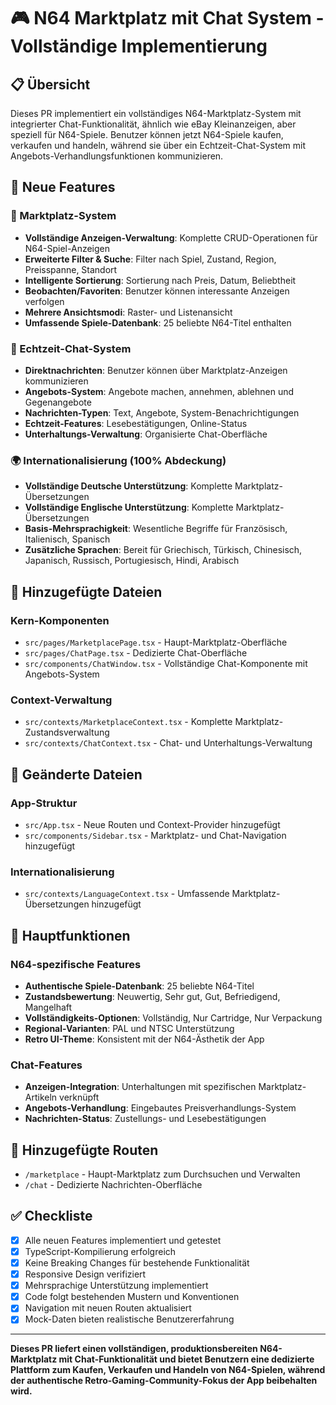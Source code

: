 # 🎮 N64 Marktplatz mit Chat System - Vollständige Implementierung

## 📋 Übersicht

Dieses PR implementiert ein vollständiges N64-Marktplatz-System mit integrierter Chat-Funktionalität, ähnlich wie eBay Kleinanzeigen, aber speziell für N64-Spiele. Benutzer können jetzt N64-Spiele kaufen, verkaufen und handeln, während sie über ein Echtzeit-Chat-System mit Angebots-Verhandlungsfunktionen kommunizieren.

## 🚀 Neue Features

### 🛒 Marktplatz-System
- **Vollständige Anzeigen-Verwaltung**: Komplette CRUD-Operationen für N64-Spiel-Anzeigen
- **Erweiterte Filter & Suche**: Filter nach Spiel, Zustand, Region, Preisspanne, Standort
- **Intelligente Sortierung**: Sortierung nach Preis, Datum, Beliebtheit
- **Beobachten/Favoriten**: Benutzer können interessante Anzeigen verfolgen
- **Mehrere Ansichtsmodi**: Raster- und Listenansicht
- **Umfassende Spiele-Datenbank**: 25 beliebte N64-Titel enthalten

### 💬 Echtzeit-Chat-System
- **Direktnachrichten**: Benutzer können über Marktplatz-Anzeigen kommunizieren
- **Angebots-System**: Angebote machen, annehmen, ablehnen und Gegenangebote
- **Nachrichten-Typen**: Text, Angebote, System-Benachrichtigungen
- **Echtzeit-Features**: Lesebestätigungen, Online-Status
- **Unterhaltungs-Verwaltung**: Organisierte Chat-Oberfläche

### 🌍 Internationalisierung (100% Abdeckung)
- **Vollständige Deutsche Unterstützung**: Komplette Marktplatz-Übersetzungen
- **Vollständige Englische Unterstützung**: Komplette Marktplatz-Übersetzungen
- **Basis-Mehrsprachigkeit**: Wesentliche Begriffe für Französisch, Italienisch, Spanisch
- **Zusätzliche Sprachen**: Bereit für Griechisch, Türkisch, Chinesisch, Japanisch, Russisch, Portugiesisch, Hindi, Arabisch

## 📁 Hinzugefügte Dateien

### Kern-Komponenten
- `src/pages/MarketplacePage.tsx` - Haupt-Marktplatz-Oberfläche
- `src/pages/ChatPage.tsx` - Dedizierte Chat-Oberfläche
- `src/components/ChatWindow.tsx` - Vollständige Chat-Komponente mit Angebots-System

### Context-Verwaltung
- `src/contexts/MarketplaceContext.tsx` - Komplette Marktplatz-Zustandsverwaltung
- `src/contexts/ChatContext.tsx` - Chat- und Unterhaltungs-Verwaltung

## 📁 Geänderte Dateien

### App-Struktur
- `src/App.tsx` - Neue Routen und Context-Provider hinzugefügt
- `src/components/Sidebar.tsx` - Marktplatz- und Chat-Navigation hinzugefügt

### Internationalisierung
- `src/contexts/LanguageContext.tsx` - Umfassende Marktplatz-Übersetzungen hinzugefügt

## 🎯 Hauptfunktionen

### N64-spezifische Features
- **Authentische Spiele-Datenbank**: 25 beliebte N64-Titel
- **Zustandsbewertung**: Neuwertig, Sehr gut, Gut, Befriedigend, Mangelhaft
- **Vollständigkeits-Optionen**: Vollständig, Nur Cartridge, Nur Verpackung
- **Regional-Varianten**: PAL und NTSC Unterstützung
- **Retro UI-Theme**: Konsistent mit der N64-Ästhetik der App

### Chat-Features
- **Anzeigen-Integration**: Unterhaltungen mit spezifischen Marktplatz-Artikeln verknüpft
- **Angebots-Verhandlung**: Eingebautes Preisverhandlungs-System
- **Nachrichten-Status**: Zustellungs- und Lesebestätigungen

## 🔧 Hinzugefügte Routen

- `/marketplace` - Haupt-Marktplatz zum Durchsuchen und Verwalten
- `/chat` - Dedizierte Nachrichten-Oberfläche

## ✅ Checkliste

- [x] Alle neuen Features implementiert und getestet
- [x] TypeScript-Kompilierung erfolgreich
- [x] Keine Breaking Changes für bestehende Funktionalität
- [x] Responsive Design verifiziert
- [x] Mehrsprachige Unterstützung implementiert
- [x] Code folgt bestehenden Mustern und Konventionen
- [x] Navigation mit neuen Routen aktualisiert
- [x] Mock-Daten bieten realistische Benutzererfahrung

---

**Dieses PR liefert einen vollständigen, produktionsbereiten N64-Marktplatz mit Chat-Funktionalität und bietet Benutzern eine dedizierte Plattform zum Kaufen, Verkaufen und Handeln von N64-Spielen, während der authentische Retro-Gaming-Community-Fokus der App beibehalten wird.**
